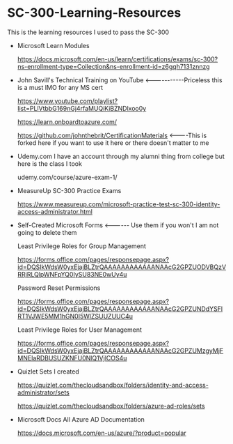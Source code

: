 # SC-300-Learning-Resources
This is the learning resources I used to pass the SC-300

* Microsoft Learn Modules

  https://docs.microsoft.com/en-us/learn/certifications/exams/sc-300?ns-enrollment-type=Collection&ns-enrollment-id=z6gqh7131znnzg

* John Savill's Technical Training on YouTube <-----------Priceless this is a must IMO for any MS cert

  https://www.youtube.com/playlist?list=PLlVtbbG169nGj4rfaMUQiKiBZNDlxoo0y
  
  https://learn.onboardtoazure.com/ 
  
  https://github.com/johnthebrit/CertificationMaterials <----This is forked here if you want to use it here or there doesn't matter to me

* Udemy.com
  I have an account through my alumni thing from college but here is the class I took
  
  udemy.com/course/azure-exam-1/

* MeasureUp SC-300 Practice Exams

  https://www.measureup.com/microsoft-practice-test-sc-300-identity-access-administrator.html

* Self-Created Microsoft Forms <------ Use them if you won't I am not going to delete them

  Least Privilege Roles for Group Management 
  
  https://forms.office.com/pages/responsepage.aspx?id=DQSIkWdsW0yxEjajBLZtrQAAAAAAAAAAAANAAcG2GPZUODVBQzVRRjRLQlpWNFpYQ0IySU83NE0wUy4u

  Password Reset Permissions
  
  https://forms.office.com/pages/responsepage.aspx?id=DQSIkWdsW0yxEjajBLZtrQAAAAAAAAAAAANAAcG2GPZUNDdYSFlRT1VJWE5MM1hGN0I5WlZSUUZUUC4u

  Least Privilege Roles for User Management
  
  https://forms.office.com/pages/responsepage.aspx?id=DQSIkWdsW0yxEjajBLZtrQAAAAAAAAAAAANAAcG2GPZUMzgyMjFMNElaRDBUSUZKNFU0NlQ1VjlCOS4u

* Quizlet Sets I created

  https://quizlet.com/thecloudsandbox/folders/identity-and-access-administrator/sets
  
  https://quizlet.com/thecloudsandbox/folders/azure-ad-roles/sets

* Microsoft Docs 
  All Azure AD Documentation
  
  https://docs.microsoft.com/en-us/azure/?product=popular 

